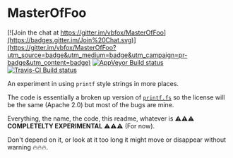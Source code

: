 ﻿MasterOfFoo
===========

[![Join the chat at https://gitter.im/vbfox/MasterOfFoo](https://badges.gitter.im/Join%20Chat.svg)](https://gitter.im/vbfox/MasterOfFoo?utm_source=badge&utm_medium=badge&utm_campaign=pr-badge&utm_content=badge)
[![AppVeyor Build status](https://ci.appveyor.com/api/projects/status/qp2g8ufg75ogv0k5/branch/master?svg=true)](https://ci.appveyor.com/project/vbfox/masteroffoo/branch/master)
[![Travis-CI Build status](https://travis-ci.org/vbfox/MasterOfFoo.svg)](https://travis-ci.org/vbfox/MasterOfFoo)


An experiment in using `printf` style strings in more places.

The code is essentially a broken up version of [`printf.fs`](https://github.com/fsharp/fsharp/blob/master/src/fsharp/FSharp.Core/printf.fs) so the license will be the same (Apache 2.0) but most of the bugs are mine.

Everything, the name, the code, this readme, whatever is **⚠️⚠️⚠️ COMPLETELTY EXPERIMENTAL ⚠️⚠️⚠️** (For now).

Don't depend on it, or look at it too long it might move or disappear without warning 🔥🔥🔥.
